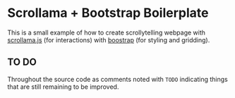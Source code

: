 Scrollama + Bootstrap Boilerplate
=================================

This is a small example of how to create scrollytelling webpage with [scrollama.js](scrollama.js)
(for interactions) with [boostrap](https://getbootstrap.com/) (for styling and gridding).

TO DO
-----

Throughout the source code as comments noted with `TODO` indicating things that are still remaining
to be improved.
